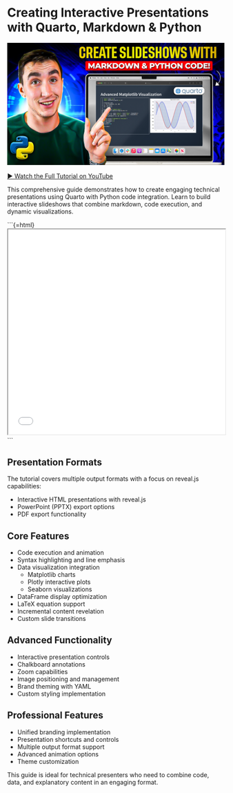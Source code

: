 # Creating Interactive Presentations with Quarto, Markdown & Python

[![Python Quarto Presentations Tutorial](../images/slideshows.jpg)](https://youtu.be/kWnMc0GwX-U?si=t9y2zfJzcsH4KPkP)

[▶️ Watch the Full Tutorial on YouTube](https://youtu.be/kWnMc0GwX-U?si=t9y2zfJzcsH4KPkP)

This comprehensive guide demonstrates how to create engaging technical presentations using Quarto with Python code integration. Learn to build interactive slideshows that combine markdown, code execution, and dynamic visualizations.

<div>
```{=html}
<iframe width="100%" height="475px;" src="example.html"></iframe>
```
</div>

## Presentation Formats
The tutorial covers multiple output formats with a focus on reveal.js capabilities:
- Interactive HTML presentations with reveal.js
- PowerPoint (PPTX) export options
- PDF export functionality

## Core Features
- Code execution and animation
- Syntax highlighting and line emphasis
- Data visualization integration
    - Matplotlib charts
    - Plotly interactive plots
    - Seaborn visualizations
- DataFrame display optimization
- LaTeX equation support
- Incremental content revelation
- Custom slide transitions

## Advanced Functionality
- Interactive presentation controls
- Chalkboard annotations
- Zoom capabilities
- Image positioning and management
- Brand theming with YAML
- Custom styling implementation

## Professional Features
- Unified branding implementation
- Presentation shortcuts and controls
- Multiple output format support
- Advanced animation options
- Theme customization

This guide is ideal for technical presenters who need to combine code, data, and explanatory content in an engaging format.